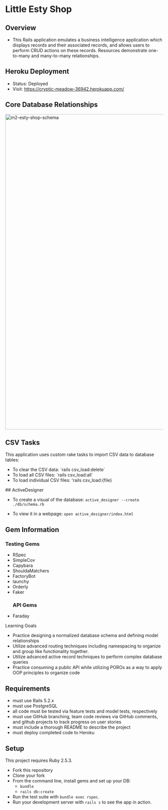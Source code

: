 # Little Esty Shop

## Overview
- This Rails application emulates a business intelligence application which displays records and their associated records, and allows users to perform CRUD actions on these records. Resources demonstrate one-to-many and many-to-many relationships.

## Heroku Deployment
- Status: Deployed
- Visit: https://cryptic-meadow-36942.herokuapp.com/

## Core Database Relationships

<img width="1006" alt="m2-esty-shop-schema" src="https://user-images.githubusercontent.com/64031242/109900028-f2a59600-7c53-11eb-87bb-b581ed18979f.png">


## CSV Tasks
This application uses custom rake tasks to import CSV data to database tables:
<ul>
   <li>To clear the CSV data: `rails csv_load:delete`</li>
   <li>To load all CSV files: `rails csv_load:all`</li>
   <li>To load individual CSV files: 'rails csv_load:{file}</li>
</ul>
## ActiveDesigner

- To create a visual of the database: 
`active_designer --create ./db/schema.rb`

- To view it in a webpage: 
`open active_designer/index.html`

## Gem Information
   ### Testing Gems
<ul>
   <li>RSpec</li>
   <li>SimpleCov</li>
   <li>Capybara</li>
   <li>ShouldaMatchers</li>
   <li>FactoryBot</li>
   <li>launchy</li>
   <li>Orderly</li>
   <li>Faker</li>

   ### API Gems
<li>Faraday</li>
</ul

## Learning Goals
- Practice designing a normalized database schema and defining model relationships
- Utilize advanced routing techniques including namespacing to organize and group like functionality together.
- Utilize advanced active record techniques to perform complex database queries
- Practice consuming a public API while utilizing POROs as a way to apply OOP principles to organize code

## Requirements
- must use Rails 5.2.x
- must use PostgreSQL
- all code must be tested via feature tests and model tests, respectively
- must use GitHub branching, team code reviews via GitHub comments, and github projects to track progress on user stories
- must include a thorough README to describe the project
- must deploy completed code to Heroku

## Setup

This project requires Ruby 2.5.3.

* Fork this repository
* Clone your fork
* From the command line, install gems and set up your DB:
    * `bundle`
    * `rails db:create`
* Run the test suite with `bundle exec rspec`.
* Run your development server with `rails s` to see the app in action.
